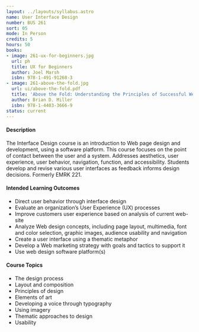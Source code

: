 ```yaml
---
layout: ../layouts/syllabus.astro
name: User Interface Design
number: BUS 261
sort: 05
mode: In Person
credits: 5
hours: 50
books:
- image: 261-ux-for-beginners.jpg
  url: ph
  title: UX for Beginners
  author: Joel Marsh
  isbn: 978-1-491-91268-3
- image: 261-above-the-fold.jpg
  url: ui/above-the-fold.pdf
  title: 'Above the Fold: Understanding the Principles of Successful Web Site Design'
  author: Brian D. Miller
  isbn: 978-1-4403-3666-9
status: current
---
```

<!-- All Done! No Updates to MCOs Needed -->
#### Description
The Interface Design course is an introduction to Web page design and development, using a software platform. This course focuses on the point of contact between the user and a system. Addresses aesthetics, user experience, user behavior, navigation, function, and accessibility. Students develop and revise various user interfaces as feedback informs design decisions. Formerly EMRK 221.

#### Intended Learning Outcomes
* Direct user behavior through interface design
* Evaluate an organization’s User Experience (UX) processes
* Improve customers user experience based on analysis of current web-site
* Analyze Web design concepts, including page layout, multimedia, font and color selection, graphic images, audience usability and navigation
* Create a user interface using a thematic metaphor
* Develop a Web marketing strategy with goals and tactics to support it
* Use web design software platform(s)

#### Course Topics
* The design process
* Layout and composition
* Principles of design
* Elements of art
* Developing a voice through typography
* Using imagery
* Thematic approaches to design
* Usability
